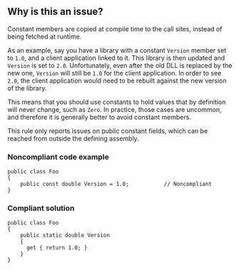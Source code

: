 ## Why is this an issue?
 
Constant members are copied at compile time to the call sites, instead of being fetched at runtime.
 
As an example, say you have a library with a constant `Version` member set to `1.0`, and a client application linked to it. This library is then updated and `Version` is set to `2.0`. Unfortunately, even after the old DLL is replaced by the new one, `Version` will still be `1.0` for the client application. In order to see `2.0`, the client application would need to be rebuilt against the new version of the library.
 
This means that you should use constants to hold values that by definition will never change, such as `Zero`. In practice, those cases are uncommon, and therefore it is generally better to avoid constant members.
 
This rule only reports issues on public constant fields, which can be reached from outside the defining assembly.
 
### Noncompliant code example

    public class Foo
    {
        public const double Version = 1.0;           // Noncompliant
    }

### Compliant solution

    public class Foo
    {
        public static double Version
        {
          get { return 1.0; }
        }
    }
